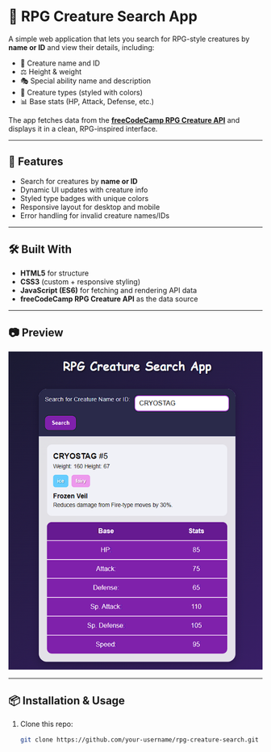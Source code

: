 # 🐉 RPG Creature Search App

A simple web application that lets you search for RPG-style creatures by **name or ID** and view their details, including:

- 📛 Creature name and ID  
- ⚖️ Height & weight  
- 🎭 Special ability name and description  
- 🧬 Creature types (styled with colors)  
- 📊 Base stats (HP, Attack, Defense, etc.)  

The app fetches data from the **[freeCodeCamp RPG Creature API](https://rpg-creature-api.freecodecamp.rocks/)** and displays it in a clean, RPG-inspired interface.  

---

## 🚀 Features
- Search for creatures by **name or ID**  
- Dynamic UI updates with creature info  
- Styled type badges with unique colors  
- Responsive layout for desktop and mobile  
- Error handling for invalid creature names/IDs  

---

## 🛠️ Built With
- **HTML5** for structure  
- **CSS3** (custom + responsive styling)  
- **JavaScript (ES6)** for fetching and rendering API data  
- **freeCodeCamp RPG Creature API** as the data source  

---

## 📷 Preview
![RPG Creature Search App Screenshot](./uygulama.PNG)

---

## 📦 Installation & Usage
1. Clone this repo:  
   ```bash
   git clone https://github.com/your-username/rpg-creature-search.git
